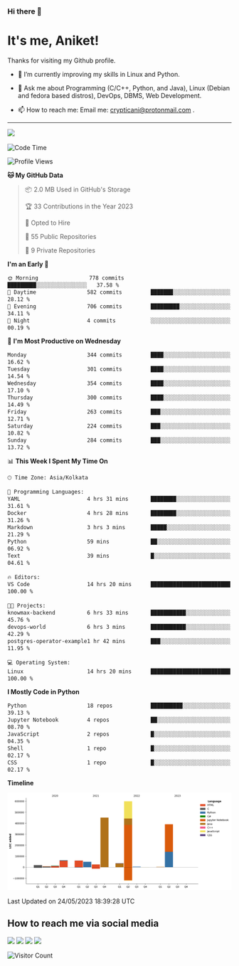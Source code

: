 ### Hi there 👋

   # It's me, Aniket!
   Thanks for visiting my Github profile.

<!--
**crypticani/crypticani** is a ✨ _special_ ✨ repository because its `README.md` (this file) appears on your GitHub profile. -->

- 🌱 I’m currently improving my skills in Linux and Python.

- 💬 Ask me about Programming (C/C++, Python, and Java), Linux (Debian and fedora based distros), DevOps, DBMS, Web Development.

- 📫 How to reach me: Email me: crypticani@protonmail.com .

---

<a href="#"><img src="https://github-readme-stats.vercel.app/api?username=crypticani&show_icons=true&hide_border=false&layout=default&theme=dracula&count_private=true"></a>

<!--START_SECTION:waka-->
![Code Time](http://img.shields.io/badge/Code%20Time-537%20hrs%2047%20mins-blue)

![Profile Views](http://img.shields.io/badge/Profile%20Views-0-blue)

**🐱 My GitHub Data** 

> 📦 2.0 MB Used in GitHub's Storage 
 > 
> 🏆 33 Contributions in the Year 2023
 > 
> 💼 Opted to Hire
 > 
> 📜 55 Public Repositories 
 > 
> 🔑 9 Private Repositories 
 > 
**I'm an Early 🐤** 

```text
🌞 Morning                778 commits         █████████░░░░░░░░░░░░░░░░   37.58 % 
🌆 Daytime                582 commits         ███████░░░░░░░░░░░░░░░░░░   28.12 % 
🌃 Evening                706 commits         █████████░░░░░░░░░░░░░░░░   34.11 % 
🌙 Night                  4 commits           ░░░░░░░░░░░░░░░░░░░░░░░░░   00.19 % 
```
📅 **I'm Most Productive on Wednesday** 

```text
Monday                   344 commits         ████░░░░░░░░░░░░░░░░░░░░░   16.62 % 
Tuesday                  301 commits         ████░░░░░░░░░░░░░░░░░░░░░   14.54 % 
Wednesday                354 commits         ████░░░░░░░░░░░░░░░░░░░░░   17.10 % 
Thursday                 300 commits         ████░░░░░░░░░░░░░░░░░░░░░   14.49 % 
Friday                   263 commits         ███░░░░░░░░░░░░░░░░░░░░░░   12.71 % 
Saturday                 224 commits         ███░░░░░░░░░░░░░░░░░░░░░░   10.82 % 
Sunday                   284 commits         ███░░░░░░░░░░░░░░░░░░░░░░   13.72 % 
```


📊 **This Week I Spent My Time On** 

```text
🕑︎ Time Zone: Asia/Kolkata

💬 Programming Languages: 
YAML                     4 hrs 31 mins       ████████░░░░░░░░░░░░░░░░░   31.61 % 
Docker                   4 hrs 28 mins       ████████░░░░░░░░░░░░░░░░░   31.26 % 
Markdown                 3 hrs 3 mins        █████░░░░░░░░░░░░░░░░░░░░   21.29 % 
Python                   59 mins             ██░░░░░░░░░░░░░░░░░░░░░░░   06.92 % 
Text                     39 mins             █░░░░░░░░░░░░░░░░░░░░░░░░   04.61 % 

🔥 Editors: 
VS Code                  14 hrs 20 mins      █████████████████████████   100.00 % 

🐱‍💻 Projects: 
knowmax-backend          6 hrs 33 mins       ███████████░░░░░░░░░░░░░░   45.76 % 
devops-world             6 hrs 3 mins        ███████████░░░░░░░░░░░░░░   42.29 % 
postgres-operator-example1 hr 42 mins        ███░░░░░░░░░░░░░░░░░░░░░░   11.95 % 

💻 Operating System: 
Linux                    14 hrs 20 mins      █████████████████████████   100.00 % 
```

**I Mostly Code in Python** 

```text
Python                   18 repos            ██████████░░░░░░░░░░░░░░░   39.13 % 
Jupyter Notebook         4 repos             ██░░░░░░░░░░░░░░░░░░░░░░░   08.70 % 
JavaScript               2 repos             █░░░░░░░░░░░░░░░░░░░░░░░░   04.35 % 
Shell                    1 repo              █░░░░░░░░░░░░░░░░░░░░░░░░   02.17 % 
CSS                      1 repo              █░░░░░░░░░░░░░░░░░░░░░░░░   02.17 % 
```



**Timeline**

![Lines of Code chart](https://raw.githubusercontent.com/crypticani/crypticani/master/assets/bar_graph.png)


 Last Updated on 24/05/2023 18:39:28 UTC
<!--END_SECTION:waka-->

## How to reach me via social media
<p>
<a href="https://www.linkedin.com/in/crypticani/"><img src="https://img.shields.io/badge/-LinkedIn-blue?&style=for-the-badge&logo=linkedin&logoColor=white" height=30></a> 
<a href="https://twitter.com/crypticani"><img src="https://img.shields.io/badge/twitter-%231DA1F2.svg?&style=for-the-badge&logo=twitter&logoColor=white" height=30></a> 
<a href="https://www.quora.com/profile/Cryptic-Ani"><img src="https://img.shields.io/badge/-Quora-critical?&style=for-the-badge&logo=quora&logoColor=white" height=30></a>   
<a href="https://t.me/crypticani"><img src="https://img.shields.io/badge/-Telegram-informational?&style=for-the-badge&logo=telegram&logoColor=white" height=30></a> 

</p>

![Visitor Count](https://profile-counter.glitch.me/{crypticani}/count.svg)
